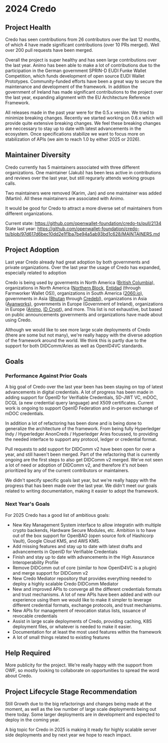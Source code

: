 # 2024 Credo

## Project Health

Credo has seen contributions from 26 contributors over the last 12 months, of which 4 have made significant contributions (over 10 PRs merged). Well over 200 pull requests have been merged.

Overall the project is super healthy and has seen large contributions over the last year. Animo has been able to make a lot of contributions due to the participation in the German government SPRIN-D EUDI Funke Wallet Competition, which funds development of open source EUDI Wallet Prototypes. Community-funded efforts have been a great way to secure the maintenance and development of the framework. In addition the government of Ireland has made significant contributions to the project over the last year, expanding alignment with the EU Architecture Reference Framework.

All releases made in the past year were for the 0.5.x version. We tried to minimize breaking changes. Recently we started working on 0.6.x which will provide quite extensive breaking changes. We feel these breaking changes are neccessary to stay up to date with latest advancements in the ecosystem. Once specifications stabilize we want to focus more on stabilization of APIs (we aim to reach 1.0 by either 2025 or 2026).

## Maintainer Diversity

Credo currently has 5 maintainers associated with three different organizations. One maintainer (Jakub) has been less active in contributions and reviews over the last year, but still regurarly attends working groups calls.

Two maintainers were removed (Karim, Jan) and one maintainer was added (Martin). All these maintainers are associated with Animo.

It would be good for Credo to attract a more diverse set of maintainers from different organizations.

Current state: https://github.com/openwallet-foundation/credo-ts/pull/2134
State last year: https://github.com/openwallet-foundation/credo-ts/blob/97d617d6bec10dd2e1f1ba7be94a5ab93bd1c628/MAINTAINERS.md

## Project Adoption

Last year Credo already had great adoption by both governments and private organizations. Over the last year the usage of Credo has expanded, especially related to adoption

Credo is being used by goverments in North America ([British Columbia](https://www2.gov.bc.ca/gov/content/governments/government-id/bc-wallet)), organizations in North America ([Northern Block](https://northernblock.io/blog/aip-2-interoperability), [Entidad](https://www.entidad.io/) (through Farmworker Wallet OS)), organizations in South America ([2060.io](https://2060.io/)), governments in Asia ([Bhutan](https://www.biometricupdate.com/202408/bhutans-self-sovereign-digital-id-switches-to-polygon-blockchain) through [Credebl](https://credebl.id/)), organizations in Asia ([Ayanworks](https://www.ayanworks.com/)), governments in Europe (Government of Ireland), organizations in Europe ([Animo](https://animo.id/), [ID Crypt](https://idcrypt.global)), and more. This list is not exhaustive, but based on public announcements governments and organizations have made about using Credo.

Although we would like to see more large scale deployments of Credo (there are some but not many), we're really happy with the diverse adoption of the framework around the world. We think this is partly due to the support for both DIDComm/Aries as well as OpenID4VC standards.

## Goals

### Performance Against Prior Goals

A big goal of Credo over the last year been has been staying on top of latest advancements in digital credentials. A lot of progress has been made in adding support for OpenID for Verifiable Credentials, SD-JWT VC, mDOC, DCQL (a new credential query language) and X509 certificates. Current work is ongoing to support OpenID Federation and in-person exchange of mDOC credentials.

In addition a lot of refactoring has been done and is being done to generalize the architecture of the framework. From being fully Hyperledger Indy / Hyperledger AnonCreds / Hyperledger Aries focussed, to providing the needed interface to support any protocol, ledger or credential format.

Pull requests to add support for DIDComm v2 have been open for over a year, and still haven't been merged. Part of the refactoring that is currently ongoing are the first steps to also get DIDComm v2 merged. We've not seen a lot of need or adoption of DIDComm v2, and therefore it's not been prioritized by any of the current contributors or maintainers.

We didn't specify specific goals last year, but we're really happy with the progress that has been made over the last year. We didn't meet our goals related to writing documentation, making it easier to adopt the framework.

### Next Year's Goals

For 2025 Credo has a good list of ambitious goals:

- New Key Management System interface to allow integratin with multiple crypto backends, Hardware Secure Modules, etc. Ambition is to have out of the box support for OpenBAO (open source fork of Hashicorp Vault), Google Cloud KMS, and AWS KMS.
- Add missing features and stay up to date with latest drafts and advancements in OpenID for Verifiable Credentials
- Finish and stay up to date with advancements in the High Assurance Interoperability Profile
- Remove DIDComm out of core (similar to how OpenID4VC is a plugin) and merge support for DIDComm v2
- New Credo Mediator repository that provides everything needed to deploy a highly scalable Credo DIDComm Mediator
- New and improved APIs to converge all the different credentials formats and trust mechanisms. A lot of new APIs have been added and with our experience using them we would like to make it simpler to leverage different credential formats, exchange protocols, and trust mechanisms.
- New APIs for management of revocation status lists, issuance of revocable credentials
- Assist in large scale deployments of Credo, providing caching, K8S deployment files, or whatever is needed to make it easier.
- Documentation for at least the most used features within the framework
- A lot of small things related to existing features

## Help Required

More publicity for the project. We're really happy with the support from OWF, so mostly looking to collaborate on opportunities to spread the word about Credo.

## Project Lifecycle Stage Recommendation

Still Growth due to the big refactorings and changes being made at the moment, as well as the low number of large scale deployments being out there today. Some larger deployments are in development and expected to deploy in the coming year.

A big topic for Credo in 2025 is making it ready for highly scalable server side deployments and by next year we hope to reach impact.
